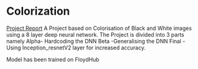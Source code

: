 # Colorization
[Project Report](https://goo.gl/R5QCCk)
A Project based on Colorisation of Black and White images using a 8 layer deep neural network.
The Project is divided into 3 parts namely 
Alpha- Hardcoding the DNN
Beta -Generalising the DNN
Final - Using Inception_resnetV2 layer for increased accuracy.

Model has been trained on FloydHub
